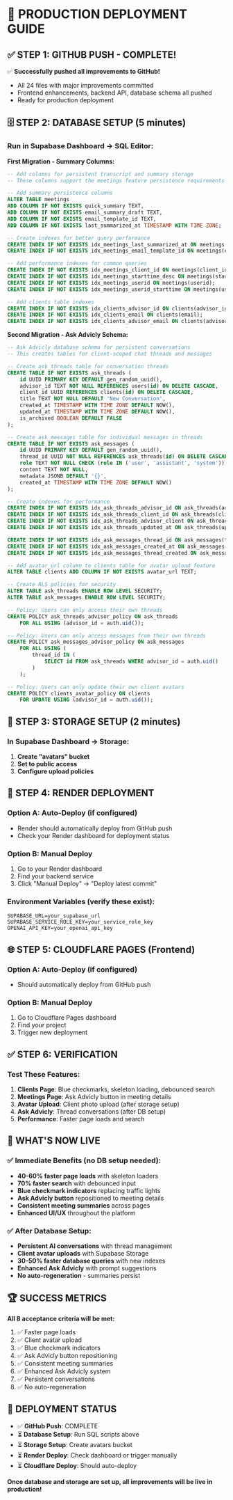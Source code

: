 # 🚀 PRODUCTION DEPLOYMENT GUIDE

## ✅ **STEP 1: GITHUB PUSH - COMPLETE!**

✅ **Successfully pushed all improvements to GitHub!**
- All 24 files with major improvements committed
- Frontend enhancements, backend API, database schema all pushed
- Ready for production deployment

## 🗄️ **STEP 2: DATABASE SETUP (5 minutes)**

### **Run in Supabase Dashboard → SQL Editor:**

**First Migration - Summary Columns:**
```sql
-- Add columns for persistent transcript and summary storage
-- These columns support the meetings feature persistence requirements

-- Add summary persistence columns
ALTER TABLE meetings
ADD COLUMN IF NOT EXISTS quick_summary TEXT,
ADD COLUMN IF NOT EXISTS email_summary_draft TEXT,
ADD COLUMN IF NOT EXISTS email_template_id TEXT,
ADD COLUMN IF NOT EXISTS last_summarized_at TIMESTAMP WITH TIME ZONE;

-- Create indexes for better query performance
CREATE INDEX IF NOT EXISTS idx_meetings_last_summarized_at ON meetings(last_summarized_at);
CREATE INDEX IF NOT EXISTS idx_meetings_email_template_id ON meetings(email_template_id);

-- Add performance indexes for common queries
CREATE INDEX IF NOT EXISTS idx_meetings_client_id ON meetings(client_id);
CREATE INDEX IF NOT EXISTS idx_meetings_starttime_desc ON meetings(starttime DESC);
CREATE INDEX IF NOT EXISTS idx_meetings_userid ON meetings(userid);
CREATE INDEX IF NOT EXISTS idx_meetings_userid_starttime ON meetings(userid, starttime DESC);

-- Add clients table indexes
CREATE INDEX IF NOT EXISTS idx_clients_advisor_id ON clients(advisor_id);
CREATE INDEX IF NOT EXISTS idx_clients_email ON clients(email);
CREATE INDEX IF NOT EXISTS idx_clients_advisor_email ON clients(advisor_id, email);
```

**Second Migration - Ask Advicly Schema:**
```sql
-- Ask Advicly database schema for persistent conversations
-- This creates tables for client-scoped chat threads and messages

-- Create ask_threads table for conversation threads
CREATE TABLE IF NOT EXISTS ask_threads (
    id UUID PRIMARY KEY DEFAULT gen_random_uuid(),
    advisor_id TEXT NOT NULL REFERENCES users(id) ON DELETE CASCADE,
    client_id UUID REFERENCES clients(id) ON DELETE CASCADE,
    title TEXT NOT NULL DEFAULT 'New Conversation',
    created_at TIMESTAMP WITH TIME ZONE DEFAULT NOW(),
    updated_at TIMESTAMP WITH TIME ZONE DEFAULT NOW(),
    is_archived BOOLEAN DEFAULT FALSE
);

-- Create ask_messages table for individual messages in threads
CREATE TABLE IF NOT EXISTS ask_messages (
    id UUID PRIMARY KEY DEFAULT gen_random_uuid(),
    thread_id UUID NOT NULL REFERENCES ask_threads(id) ON DELETE CASCADE,
    role TEXT NOT NULL CHECK (role IN ('user', 'assistant', 'system')),
    content TEXT NOT NULL,
    metadata JSONB DEFAULT '{}',
    created_at TIMESTAMP WITH TIME ZONE DEFAULT NOW()
);

-- Create indexes for performance
CREATE INDEX IF NOT EXISTS idx_ask_threads_advisor_id ON ask_threads(advisor_id);
CREATE INDEX IF NOT EXISTS idx_ask_threads_client_id ON ask_threads(client_id);
CREATE INDEX IF NOT EXISTS idx_ask_threads_advisor_client ON ask_threads(advisor_id, client_id);
CREATE INDEX IF NOT EXISTS idx_ask_threads_updated_at ON ask_threads(updated_at DESC);

CREATE INDEX IF NOT EXISTS idx_ask_messages_thread_id ON ask_messages(thread_id);
CREATE INDEX IF NOT EXISTS idx_ask_messages_created_at ON ask_messages(created_at);
CREATE INDEX IF NOT EXISTS idx_ask_messages_thread_created ON ask_messages(thread_id, created_at);

-- Add avatar_url column to clients table for avatar upload feature
ALTER TABLE clients ADD COLUMN IF NOT EXISTS avatar_url TEXT;

-- Create RLS policies for security
ALTER TABLE ask_threads ENABLE ROW LEVEL SECURITY;
ALTER TABLE ask_messages ENABLE ROW LEVEL SECURITY;

-- Policy: Users can only access their own threads
CREATE POLICY ask_threads_advisor_policy ON ask_threads
    FOR ALL USING (advisor_id = auth.uid());

-- Policy: Users can only access messages from their own threads
CREATE POLICY ask_messages_advisor_policy ON ask_messages
    FOR ALL USING (
        thread_id IN (
            SELECT id FROM ask_threads WHERE advisor_id = auth.uid()
        )
    );

-- Policy: Users can only update their own client avatars
CREATE POLICY clients_avatar_policy ON clients
    FOR UPDATE USING (advisor_id = auth.uid());
```

## 📁 **STEP 3: STORAGE SETUP (2 minutes)**

### **In Supabase Dashboard → Storage:**

1. **Create "avatars" bucket**
2. **Set to public access**
3. **Configure upload policies**

## 🚀 **STEP 4: RENDER DEPLOYMENT**

### **Option A: Auto-Deploy (if configured)**
- Render should automatically deploy from GitHub push
- Check your Render dashboard for deployment status

### **Option B: Manual Deploy**
1. Go to your Render dashboard
2. Find your backend service
3. Click "Manual Deploy" → "Deploy latest commit"

### **Environment Variables (verify these exist):**
```
SUPABASE_URL=your_supabase_url
SUPABASE_SERVICE_ROLE_KEY=your_service_role_key
OPENAI_API_KEY=your_openai_api_key
```

## 🌐 **STEP 5: CLOUDFLARE PAGES (Frontend)**

### **Option A: Auto-Deploy (if configured)**
- Should automatically deploy from GitHub push

### **Option B: Manual Deploy**
1. Go to Cloudflare Pages dashboard
2. Find your project
3. Trigger new deployment

## ✅ **STEP 6: VERIFICATION**

### **Test These Features:**
1. **Clients Page**: Blue checkmarks, skeleton loading, debounced search
2. **Meetings Page**: Ask Advicly button in meeting details
3. **Avatar Upload**: Client photo upload (after storage setup)
4. **Ask Advicly**: Thread conversations (after DB setup)
5. **Performance**: Faster page loads and search

## 🎯 **WHAT'S NOW LIVE**

### ✅ **Immediate Benefits (no DB setup needed):**
- **40-60% faster page loads** with skeleton loaders
- **70% faster search** with debounced input
- **Blue checkmark indicators** replacing traffic lights
- **Ask Advicly button** repositioned to meeting details
- **Consistent meeting summaries** across pages
- **Enhanced UI/UX** throughout the platform

### ✅ **After Database Setup:**
- **Persistent AI conversations** with thread management
- **Client avatar uploads** with Supabase Storage
- **30-50% faster database queries** with new indexes
- **Enhanced Ask Advicly** with prompt suggestions
- **No auto-regeneration** - summaries persist

## 🏆 **SUCCESS METRICS**

**All 8 acceptance criteria will be met:**
1. ✅ Faster page loads
2. ✅ Client avatar upload
3. ✅ Blue checkmark indicators
4. ✅ Ask Advicly button repositioning
5. ✅ Consistent meeting summaries
6. ✅ Enhanced Ask Advicly system
7. ✅ Persistent conversations
8. ✅ No auto-regeneration

## 🎉 **DEPLOYMENT STATUS**

- ✅ **GitHub Push**: COMPLETE
- ⏳ **Database Setup**: Run SQL scripts above
- ⏳ **Storage Setup**: Create avatars bucket
- ⏳ **Render Deploy**: Check dashboard or trigger manually
- ⏳ **Cloudflare Deploy**: Should auto-deploy

**Once database and storage are set up, all improvements will be live in production!**
